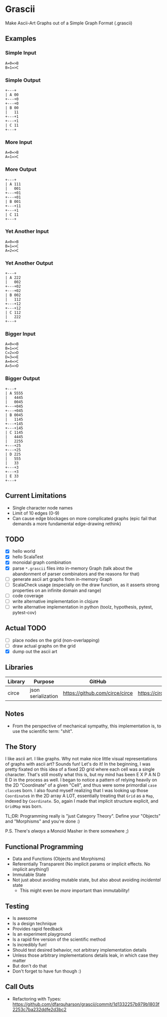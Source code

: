 # Grascii
Make Ascii-Art Graphs out of a Simple Graph Format (.grascii)

## Examples

### Simple Input
```
A=0=>B
B=1=>C
```

### Simple Output
```
+---+
| A 00
+---+0
+---+0
| B 00
|   11
+---+1
+---+1
| C 11
+---+
```

### More Input
```
A=0=>B
A=1=>C
```

### More Output
```
+---+
| A 111
|   001
+---+01
+---+01
| B 001
+---+11
+---+1
| C 11
+---+
```

### Yet Another Input
```
A=0=>B
B=1=>C
A=2=>C
```

### Yet Another Output
```
+---+
| A 222
|   002
+---+02
+---+02
| B 002
|   112
+---+12
+---+12
| C 112
|   222
+---+
```

### Bigger Input
```
A=0=>B
B=1=>C
C=2=>D
D=3=>E
A=4=>C
A=5=>D
```

### Bigger Output
```
+---+
| A 5555
|   4445
|   0045
+---+045
+---+045
| B 0045
|   1145
+---+145
+---+145
| C 1145
|   4445
|   2255
+---+25
+---+25
| D 225
|   555
|   33
+---+3
+---+3
| E 33
+---+
```

## Current Limitations
- Single character node names
- Limit of 10 edges (0-9)
- Can cause edge blockages on more complicated graphs (epic fail that demands a more fundamental edge-drawing rethink)

## TODO
- [x] hello world
- [x] hello ScalaTest
- [x] monoidal graph combination
- [x] parse `*.grascii` files into in-memory Graph (talk about the abandonment of parser combinators and the reasons for that)
- [ ] generate ascii art graphs from in-memory Graph
- [ ] ScalaCheck usage (especially on the draw function, as it asserts strong properties on an infinite domain and range)
- [ ] code coverage
- [ ] write alternative implementation in clojure
- [ ] write alternative implementation in python (toolz, hypothesis, pytest, pytest-cov)

## Actual TODO
- [ ] place nodes on the grid (non-overlapping)
- [ ] draw actual graphs on the grid
- [x] dump out the ascii art

## Libraries
|Library|Purpose|GitHub|Docs|
|-------|-------|------|----|
|circe|json serialization|https://github.com/circe/circe|https://circe.github.io/circe/|

## Notes
- From the perspective of mechanical sympathy, this implementation is, to use the scientific term: "shit".

## The Story
I like ascii art. I like graphs. Why not make nice little visual representations of graphs with ascii art?
Sounds fun! Let's do it!
In the beginning, I was pretty fixated on this idea of a fixed 2D grid where each cell was a single character.
That's still mostly what this is, but my mind has been E X P A N D E D in the process as well.
I began to notice a pattern of relying heavily on the 2D "Coordinate" of a given "Cell",
and thus were some primordial `case class`es born.
I also found myself realizing that I was looking up those `Coordinate`s in the 2D array A LOT,
essentially treating that `Grid` as a `Map`, indexed by `Coordinate`.
So, again I made that implicit structure explicit, and `GridMap` was born.

TL;DR: Programming really is "just Category Theory". Define your "Objects" and "Morphisms" and you're done :)

P.S. There's _always_ a Monoid Masher in there somewhere ;)

## Functional Programming
- Data and Functions (Objects and Morphisms)
- Referentially Transparent (No implicit params or implicit effects. No implicit anything!)
- Immutable State
- Not just about avoiding mutable state, but also about avoiding _incidental_ state
  - This might even be _more_ important than immutability!

## Testing
- Is awesome
- Is a design technique
- Provides rapid feedback
- Is an experiment playground
- Is a rapid fire version of the scientific method
- Is incredibly fun!
- Should test desired behavior, not arbitrary implementation details
- Unless those arbitrary implementations details leak, in which case they matter
- But don't do that
- Don't forget to have fun though :)

## Call Outs
- Refactoring with Types: https://github.com/dfarquharson/grascii/commit/1d1332257b979b1803f2253c7ba232ddfe2d3bc2
